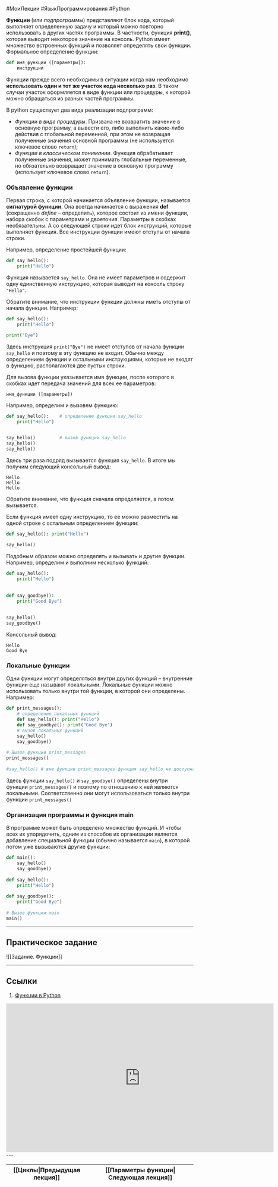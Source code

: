#МоиЛекции #ЯзыкПрограммирования #Python 

**Функции** (или *подпрограммы*) представляют блок кода, который выполняет определенную задачу и который можно повторно использовать в других частях программы. В частности, функция **print()**, которая выводит некоторое значение на консоль. Python имеет множество встроенных функций и позволяет определять свои функции. Формальное определение функции:

```python
def имя_функции ([параметры]):
    инструкции
```

Функции прежде всего необходимы в ситуации когда нам необходимо **использовать один и тот же участок кода несколько раз**. В таком случаи участок оформляется в виде функции или процедуры, к которой можно обращаться из разных частей программы.

В python существует два вида реализации подпрограмм: 

- *Функции в виде процедуры*. Призвана не возвратить значение в основную программу, а вывести его, либо выполнить какие-либо действия с глобальной переменной, при этом не возвращая полученные значения основной программы (не используется ключевое слово `return`);
- *Функции в классическом понимании*. Функция обрабатывает полученные значения, может принимать глобальные переменные, но обязательно возвращает значение в основную программу (использует ключевое слово `return`).
### Объявление функции

Первая строка, с которой начинается объявление функции, называется **сигнатурой функции**. Она всегда начинается с выражения **def** (сокращенно *define* – определить), которое состоит из имени функции, набора скобок с параметрами и двоеточия. Параметры в скобках необязательны. А со следующей строки идет блок инструкций, которые выполняет функция. Все инструкции функции имеют отступы от начала строки.

Например, определение простейшей функции:

```python
def say_hello():
    print("Hello")
```

Функция называется `say_hello`. Она не имеет параметров и содержит одну единственную инструкцию, которая выводит на консоль строку `"Hello"`.

Обратите внимание, что инструкции функции должны иметь отступы от начала функции. Например:

```python
def say_hello():
    print("Hello")
 
print("Bye")
```

Здесь инструкция `print("Bye")` не имеет отступов от начала функции `say_hello` и поэтому в эту функцию не входит. Обычно между определением функции и остальными инструкциями, которые не входят в функцию, располагаются две пустых строки.

Для вызова функции указывается имя функции, после которого в скобках идет передача значений для всех ее параметров:

```
имя_функции ([параметры])
```

Например, определим и вызовем функцию:

```python
def say_hello():    # определение функции say_hello
    print("Hello")


say_hello()         # вызов функции say_hello
say_hello()
say_hello()
```

Здесь три раза подряд вызывается функция `say_hello`. В итоге мы получим следующий консольный вывод:

```
Hello
Hello
Hello
```

Обратите внимание, что функция сначала определяется, а потом вызывается.

Если функция имеет одну инструкцию, то ее можно разместить на одной строке с остальным определением функции:

```python
def say_hello(): print("Hello")
 
say_hello()
```

Подобным образом можно определять и вызывать и другие функции. Например, определим и выполним несколько функций:

```python
def say_hello():
    print("Hello")
 
 
def say_goodbye():
    print("Good Bye")
 
 
say_hello()
say_goodbye()
```

Консольный вывод:

```
Hello
Good Bye
```

### Локальные функции

Одни функции могут определяться внутри других функций – внутренние функции еще называют локальными. Локальные функции можно использовать только внутри той функции, в которой они определены. Например:

```python
def print_messages():
    # определение локальных функций
    def say_hello(): print("Hello")
    def say_goodbye(): print("Good Bye")
    # вызов локальных функций
    say_hello()
    say_goodbye()
 
# Вызов функции print_messages
print_messages()
 
#say_hello() # вне функции print_messages функция say_hello не доступна
```

Здесь функции `say_hello()` и `say_goodbye()` определены внутри функции `print_messages()` и поэтому по отношению к ней являются локальными. Соответственно они могут использоваться только внутри функции `print_messages()`

### Организация программы и функция main

В программе может быть определено множество функций. И чтобы всех их упорядочить, одним из способов их организации является добавление специальной функции (обычно называется `main`), в которой потом уже вызываются другие функции:

```python
def main():
    say_hello()
    say_goodbye()
 
def say_hello():
    print("Hello")
 
def say_goodbye():
    print("Good Bye")
 
# Вызов функции main
main()
```

---
## Практическое задание

![[Задание. Функции]] 


---
## Ссылки

1. [Функции в Python](https://metanit.com/python/tutorial/2.8.php)
<iframe width="720" height="400" src="https://www.youtube.com/embed/6K5v4--G__U" title="Уроки Python с нуля / #12 – Функции (def, lambda)" frameborder="0" allow="accelerometer; autoplay; clipboard-write; encrypted-media; gyroscope; picture-in-picture; web-share" referrerpolicy="strict-origin-when-cross-origin" allowfullscreen></iframe>
---

| [[Циклы\|Предыдущая лекция]] | [[Параметры функции\|Следующая лекция]] |
| ---------------------------- | --------------------------------------- |

